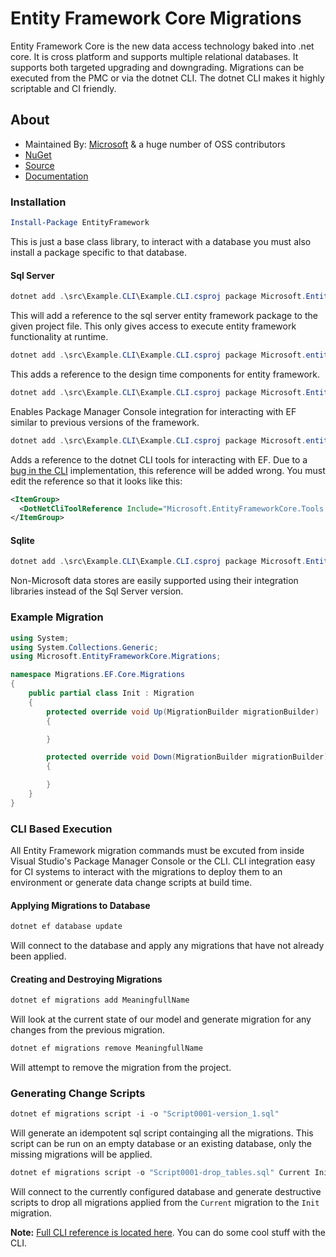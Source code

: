# Entity Framework Core Migrations

Entity Framework Core is the new data access technology baked into .net core. It is cross platform and supports multiple relational databases. It supports both targeted upgrading and downgrading. Migrations can be executed from the PMC or via the dotnet CLI. The dotnet CLI makes it highly scriptable and CI friendly.

## About

- Maintained By: [Microsoft](https://github.com/aspnet/EntityFramework/graphs/contributors) & a huge number of OSS contributors
- [NuGet](https://www.nuget.org/packages/Microsoft.EntityFrameworkCore/)
- [Source](https://github.com/aspnet/EntityFramework)
- [Documentation](https://docs.microsoft.com/en-us/ef/)

### Installation

```powershell
Install-Package EntityFramework
```

This is just a base class library, to interact with a database you must also install a package specific to that database.

#### Sql Server

```powershell
dotnet add .\src\Example.CLI\Example.CLI.csproj package Microsoft.EntityFrameworkCore.sqlserver
```

This will add a reference to the sql server entity framework package to the given project file. This only gives access to execute entity framework functionality at runtime.

```powershell
dotnet add .\src\Example.CLI\Example.CLI.csproj package Microsoft.entityframeworkcore.sqlserver.design
```

This adds a reference to the design time components for entity framework.

```powershell
dotnet add .\src\Example.CLI\Example.CLI.csproj package Microsoft.EntityFrameworkCore.tools
```

Enables Package Manager Console integration for interacting with EF similar to previous versions of the framework.

```powershell
dotnet add .\src\Example.CLI\Example.CLI.csproj package Microsoft.entityframeworkcore.tools.dotnet
```

Adds a reference to the dotnet CLI tools for interacting with EF. Due to a [bug in the CLI](https://github.com/dotnet/cli/issues/5998 ) implementation, this reference will be added wrong. You must edit the reference so that it looks like this:

```xml
<ItemGroup>
  <DotNetCliToolReference Include="Microsoft.EntityFrameworkCore.Tools.DotNet" Version="1.0.0" />
</ItemGroup>
```

#### Sqlite

```powershell
dotnet add .\src\Example.CLI\Example.CLI.csproj package Microsoft.EntityFrameworkCore.Sqlite
```

Non-Microsoft data stores are easily supported using their integration libraries instead of the Sql Server version.

### Example Migration

```csharp
using System;
using System.Collections.Generic;
using Microsoft.EntityFrameworkCore.Migrations;

namespace Migrations.EF.Core.Migrations
{
    public partial class Init : Migration
    {
        protected override void Up(MigrationBuilder migrationBuilder)
        {

        }

        protected override void Down(MigrationBuilder migrationBuilder)
        {

        }
    }
}

```

### CLI Based Execution

All Entity Framework migration commands must be excuted from inside Visual Studio's Package Manager Console or the CLI. CLI integration easy for CI systems to interact with the migrations to deploy them to an environment or generate data change scripts at build time.

#### Applying Migrations to Database

```powershell
dotnet ef database update
```

Will connect to the database and apply any migrations that have not already been applied.

#### Creating and Destroying Migrations

```powershell
dotnet ef migrations add MeaningfullName
```

Will look at the current state of our model and generate migration for any changes from the previous migration.

```powershell
dotnet ef migrations remove MeaningfullName
```

Will attempt to remove the migration from the project.

### Generating Change Scripts

```powershell
dotnet ef migrations script -i -o "Script0001-version_1.sql"
```

Will generate an idempotent sql script containging all the migrations. This script can be run on an empty database or an existing database, only the missing migrations will be applied.

```powershell
dotnet ef migrations script -o "Script0001-drop_tables.sql" Current Init
```

Will connect to the currently configured database and generate destructive scripts to drop all migrations applied from the `Current` migration to the `Init` migration.

**Note:** [Full CLI reference is located here](https://docs.microsoft.com/en-us/ef/core/miscellaneous/cli/dotnet). You can do some cool stuff with the CLI.